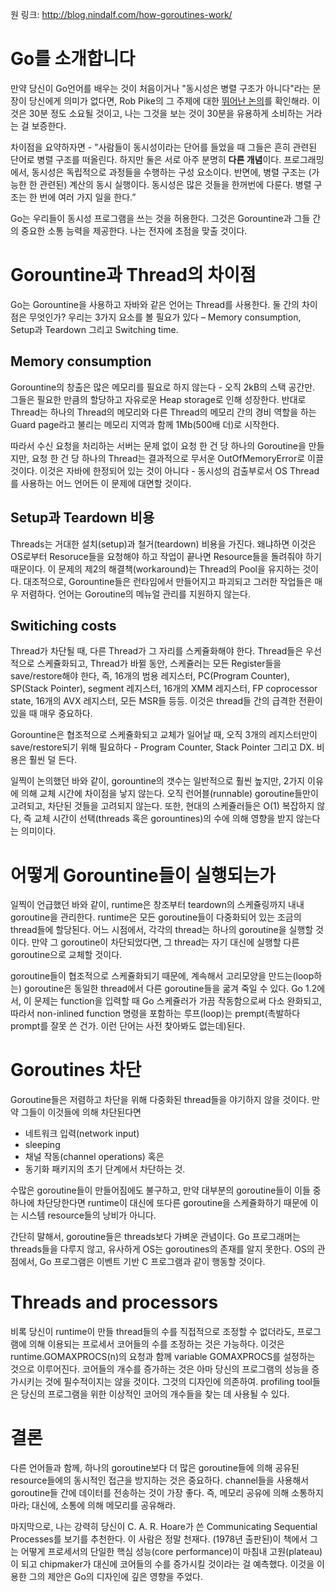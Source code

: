 원 링크: http://blog.nindalf.com/how-goroutines-work/

# Go를 소개합니다

만약 당신이 Go언어를 배우는 것이 처음이거나 "동시성은 병렬 구조가 아니다"라는 문장이 당신에게 의미가 없다면, Rob Pike의 그 주제에 대한 [뛰어난 논의](http://www.youtube.com/watch?v=cN_DpYBzKso)를 확인해라. 이것은 30분 정도 소요될 것이고, 나는 그것을 보는 것이 30분을 유용하게 소비하는 거라는 걸 보증한다.

차이점을 요약하자면 - "사람들이 동시성이라는 단어를 들었을 때 그들은 흔히 관련된 단어로 병렬 구조를 떠올린다. 하지만 둘은 서로 아주 분명히 **다른 개념**이다. 프로그래밍에서, 동시성은 독립적으로 과정들을 수행하는 구성 요소이다. 반면에, 병렬 구조는 (가능한 한 관련된) 계산의 동시 실행이다. 동시성은 많은 것들을 한꺼번에 다룬다. 병렬 구조는 한 번에 여러 가지 일을 한다.”

Go는 우리들이 동시성 프로그램을 쓰는 것을 허용한다. 그것은 Gorountine과 그들 간의 중요한 소통 능력을 제공한다. 나는 전자에 초점을 맞출 것이다.

# Gorountine과 Thread의 차이점

Go는 Gorountine을 사용하고 자바와 같은 언어는 Thread를 사용한다. 둘 간의 차이점은 무엇인가? 우리는 3가지 요소를 볼 필요가 있다 – Memory consumption, Setup과 Teardown 그리고 Switching time.

## Memory consumption

Gorountine의 창출은 많은 메모리를 필요로 하지 않는다 - 오직 2kB의 스택 공간만. 그들은 필요한 만큼의 할당하고 자유로운 Heap storage로 인해 성장한다. 반대로 Thread는 하나의 Thread의 메모리와 다른 Thread의 메모리 간의 경비 역할을 하는 Guard page라고 불리는 메모리 지역과 함께 1Mb(500배 더)로 시작한다. 

따라서 수신 요청을 처리하는 서버는 문제 없이 요청 한 건 당 하나의 Goroutine을 만들지만, 요청 한 건 당 하나의 Thread는 결과적으로 무서운 OutOfMemoryError로 이끌 것이다. 이것은 자바에 한정되어 있는 것이 아니다 - 동시성의 검출부로서 OS Thread를 사용하는 어느 언어든 이 문제에 대면할 것이다.

## Setup과 Teardown 비용

Threads는 거대한 설치(setup)과 철거(teardown) 비용을 가진다. 왜냐하면 이것은 OS로부터 Resoruce들을 요청해야 하고 작업이 끝나면 Resource들을 돌려줘야 하기 때문이다. 이 문제의 제2의 해결책(workaround)는 Thread의 Pool을 유지하는 것이다. 대조적으로, Gorountine들은 런타임에서 만들어지고 파괴되고 그러한 작업들은 매우 저렴하다. 언어는 Goroutine의 메뉴얼 관리를 지원하지 않는다.

## Switiching costs

Thread가 차단될 때, 다른 Thread가 그 자리를 스케쥴화해야 한다. Thread들은 우선적으로 스케쥴화되고, Thread가 바뀔 동안, 스케쥴러는 모든 Register들을 save/restore해야 한다, 즉, 16개의 범용 레지스터, PC(Program Counter), SP(Stack Pointer), segment 레지스터, 16개의 XMM 레지스터, FP coprocessor state, 16개의 AVX 레지스터, 모든 MSR들 등등. 이것은 thread들 간의 급격한 전환이 있을 때 매우 중요하다.

Gorountine은 협조적으로 스케쥴화되고 교체가 일어날 때, 오직 3개의 레지스터만이 save/restore되기 위해 필요하다 - Program Counter, Stack Pointer 그리고 DX. 비용은 훨씬 덜 든다.

일찍이 논의했던 바와 같이, gorountine의 갯수는 일반적으로 훨씬 높지만, 2가지 이유에 의해 교체 시간에 차이점을 낳지 않는다. 오직 런어블(runnable) goroutine들만이 고려되고, 차단된 것들을 고려되지 않는다. 또한, 현대의 스케쥴러들은 O(1) 복잡하지 않다, 즉 교체 시간이 선택(threads 혹은 gorountines)의 수에 의해 영향을 받지 않는다는 의미이다.

# 어떻게 Gorountine들이 실행되는가

일찍이 언급했던 바와 같이, runtime은 창조부터 teardown의 스케쥴링까지 내내 goroutine을 관리한다. runtime은 모든 goroutine들이 다중화되어 있는 조금의 thread들에 할당된다. 어느 시점에서, 각각의 thread는 하나의 goroutine을 실행할 것이다. 만약 그 goroutine이 차단되었다면, 그 thread는 자기 대신에 실행할 다른 goroutine으로 교체할 것이다.

goroutine들이 협조적으로 스케쥴화되기 때문에, 계속해서 고리모양을 만드는(loop하는) goroutine은 동일한 thread에서 다른 goroutine들을 굶겨 죽일 수 있다. Go 1.2에서, 이 문제는 function을 입력할 때 Go 스케쥴러가 가끔 작동함으로써 다소 완화되고, 따라서 non-inlined function 명령을 포함하는 루프(loop)는 prempt(촉발하다prompt를 잘못 쓴 건가. 이런 단어는 사전 찾아봐도 없는데)된다.

# Goroutines 차단

Goroutine들은 저렴하고 차단을 위해 다중화된 thread들을 야기하지 않을 것이다. 만약 그들이 이것들에 의해 차단된다면
*	네트워크 입력(network input)
*	sleeping
*	채널 작동(channel operations) 혹은
*	동기화 패키지의 초기 단계에서 차단하는 것. 

수많은 goroutine들이 만들어짐에도 불구하고, 만약 대부분의 goroutine들이 이들 중 하나에 차단당한다면 runtime이 대신에 또다른 goroutine을 스케쥴화하기 때문에 이는 시스템 resource들의 낭비가 아니다.

간단히 말해서, goroutine들은 threads보다 가벼운 관념이다. Go 프로그래머는 threads들을 다루지 않고, 유사하게 OS는 goroutines의 존재를 알지 못한다. OS의 관점에서, Go 프로그램은 이벤트 기반 C 프로그램과 같이 행동할 것이다.

# Threads and processors

비록 당신이 runtime이 만들 thread들의 수를 직접적으로 조정할 수 없더라도, 프로그램에 의해 이용되는 프로세서 코어들의 수를 조정하는 것은 가능하다. 이것은 runtime.GOMAXPROCS(n)의 요청과 함께 variable GOMAXPROCS를 설정하는 것으로 이루어진다. 코어들의 개수를 증가하는 것은 아마 당신의 프로그램의 성능을 증가시키는 것에 필수적이지는 않을 것이다. 그것의 디자인에 의존하여.
profiling tool들은 당신의 프로그램을 위한 이상적인 코어의 개수들을 찾는 데 사용될 수 있다.

# 결론

다른 언어들과 함께, 하나의 goroutine보다 더 많은 goroutine들에 의해 공유된 resource들에의 동시적인 접근을 방지하는 것은 중요하다. channel들을 사용해서 goroutine들 간에 데이터를 전송하는 것이 가장 좋다. 즉, 메모리 공유에 의해 소통하지 마라; 대신에, 소통에 의해 메모리를 공유해라.

마지막으로, 나는 강력히 당신이 C. A. R. Hoare가 쓴 Communicating Sequential Processes를 보기를 추천한다. 이 사람은 정말 천재다. (1978년 출판된)이 책에서 그는 어떻게 프로세서의 단일한 핵심 성능(core performance)이 마침내 고원(plateau)이 되고 chipmaker가 대신에 코어들의 수를 증가시킬 것이라는 걸 예측했다. 이것을 이용한 그의 제안은 Go의 디자인에 깊은 영향을 주었다.
